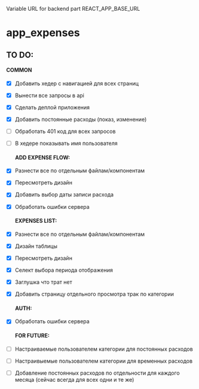 Variable URL for backend part REACT_APP_BASE_URL

# app_expenses

## TO DO:
#### COMMON
- [X] Добавить хедер с навигацией для всех страниц
- [X] Вынести все запросы в api
- [X] Сделать деплой приложения
- [X] Добавить постоянные расходы (показ, изменение)
- [ ] Обработать 401 код для всех запросов
- [ ] В хедере показывать имя пользователя

  #### ADD EXPENSE FLOW:
- [X] Разнести все по отдельным файлам/компонентам
- [X] Пересмотреть дизайн
- [X] Добавить выбор даты записи расхода
- [X] Обработать ошибки сервера

  #### EXPENSES LIST:
- [X] Разнести все по отдельным файлам/компонентам
- [X] Дизайн таблицы
- [X] Пересмотреть дизайн
- [X] Селект выбора периода отображения
- [X] Заглушка что трат нет
- [X] Добавить страницу отдельного просмотра трак по категории

  #### AUTH:
- [X] Обработать ошибки сервера

  #### FOR FUTURE:
- [ ] Настраиваемые пользователем категории для постоянных расходов
- [ ] Настраивыемые пользователем категории для временных расходов
- [ ] Добавление постоянных расходов по отдельности для каждого месяца (сейчас всегда для всех одни и те же)
